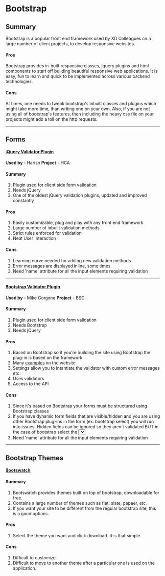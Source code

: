 Bootstrap
======================

## Summary

Bootstrap is a popular front end framework used by XD Colleagues on a large number of client projects, to develop responsive websites.

#### Pros

Bootstrap provides in-built responsive classes, jquery plugins and html components to start off building beautiful responsive web applications. It is easy, fun to learn and quick to be implemented across various backend technologies.

#### Cons

At times, one needs to tweak bootstrap's inbuilt classes and plugins which might take more time, than writing one on your own. Also, if you are not using all of bootstrap's features, then including the heavy css file on your projects might add a toll on the http requests. 

***

## Forms
#### [jQuery Validator Plugin](http://www.jqueryvalidation.org) 

**Used by** - Harish
**Project** - HCA

#### Summary
1. Plugin used for client side form validation
2. Needs jQuery
3. One of the oldest jQuery validation plugins, updated and improved constantly

#### Pros
1. Easily customizable, plug and play with any front end framework
2. Large number of inbuilt validation methods
3. Strict rules enforced for validation
4. Neat User Interaction

#### Cons
1. Learning curve needed for adding new validation methods
2. Error messages are displayed inline, some times
3. Need 'name' attribute for all the input elements requiring validation

***

#### [Bootstrap Validator Plugin](http://bootstrapvalidator.com/) 

**Used by** - Mike Gorgone
**Project** - BSC

#### Summary
1. Plugin used for client side form validation
2. Needs Bootstrap
3. Needs jQuery

#### Pros
1. Based on Bootstrap so if you're building the site using Bootstrap the plug-in is based on the framework
2. Many [examples](http://bootstrapvalidator.com/examples/) on the website
2. Settings allow you to intantiate the validator with custom error messages etc.
3. Uses validators
3. Access to the API

#### Cons
1. Since it's based on Bootstrap your forms must be structured using Bootstrap classes
2. If you have dynamic form fields that are visible/hidden and you are using other Bootstrap plug-ins in the form (ex. bootstrap select) you will run into issues. Hidden fields can be ignored so they aren't validated BUT in the case of bootstrap select the <select> is hidden even though the rendered dropdown list is visible.
3. Need 'name' attribute for all the input elements requiring validation

***

## Bootstrap Themes
#### [Bootswatch](http://www.bootswatch.com) 

#### Summary
1. Bootswatch provides themes built on top of bootstrap, downloadable for free.
2. Contains a large number of themes such as flat, slate, papaer, etc.
3. If you want your site to be different from the regular bootstrap site, this is a good options.

#### Pros
1. Select the theme you want and click download. It is that simple.

#### Cons
1. Difficult to customize.
2. Difficult to move to another theme after a particular one is used on the application.
